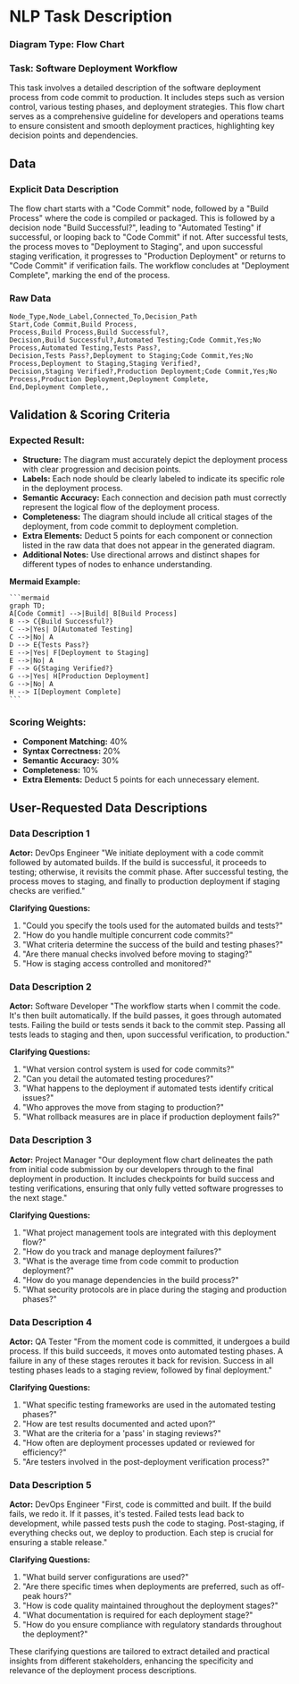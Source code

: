 # NLP Task Description

### Diagram Type: Flow Chart
### Task: Software Deployment Workflow
This task involves a detailed description of the software deployment process from code commit to production. It includes steps such as version control, various testing phases, and deployment strategies. This flow chart serves as a comprehensive guideline for developers and operations teams to ensure consistent and smooth deployment practices, highlighting key decision points and dependencies.

## Data
### Explicit Data Description
The flow chart starts with a "Code Commit" node, followed by a "Build Process" where the code is compiled or packaged. This is followed by a decision node "Build Successful?", leading to "Automated Testing" if successful, or looping back to "Code Commit" if not. After successful tests, the process moves to "Deployment to Staging", and upon successful staging verification, it progresses to "Production Deployment" or returns to "Code Commit" if verification fails. The workflow concludes at "Deployment Complete", marking the end of the process.

### Raw Data

```csv
Node_Type,Node_Label,Connected_To,Decision_Path
Start,Code Commit,Build Process,
Process,Build Process,Build Successful?,
Decision,Build Successful?,Automated Testing;Code Commit,Yes;No
Process,Automated Testing,Tests Pass?,
Decision,Tests Pass?,Deployment to Staging;Code Commit,Yes;No
Process,Deployment to Staging,Staging Verified?,
Decision,Staging Verified?,Production Deployment;Code Commit,Yes;No
Process,Production Deployment,Deployment Complete,
End,Deployment Complete,,
```

## Validation & Scoring Criteria

### Expected Result:
- **Structure:** The diagram must accurately depict the deployment process with clear progression and decision points.
- **Labels:** Each node should be clearly labeled to indicate its specific role in the deployment process.
- **Semantic Accuracy:** Each connection and decision path must correctly represent the logical flow of the deployment process.
- **Completeness:** The diagram should include all critical stages of the
  deployment, from code commit to deployment completion.
- **Extra Elements:** Deduct 5 points for each component or connection listed
  in the raw data that does not appear in the generated diagram.
- **Additional Notes:** Use directional arrows and distinct shapes for different types of nodes to enhance understanding.

**Mermaid Example:**

    ```mermaid
    graph TD;
    A[Code Commit] -->|Build| B[Build Process]
    B --> C{Build Successful?}
    C -->|Yes| D[Automated Testing]
    C -->|No| A
    D --> E{Tests Pass?}
    E -->|Yes| F[Deployment to Staging]
    E -->|No| A
    F --> G{Staging Verified?}
    G -->|Yes| H[Production Deployment]
    G -->|No| A
    H --> I[Deployment Complete]
    ```

### Scoring Weights:
- **Component Matching:** 40%
- **Syntax Correctness:** 20%
- **Semantic Accuracy:** 30%
- **Completeness:** 10%
- **Extra Elements:** Deduct 5 points for each unnecessary element.

## User-Requested Data Descriptions

### Data Description 1
**Actor:** DevOps Engineer
"We initiate deployment with a code commit followed by automated builds. If the build is successful, it proceeds to testing; otherwise, it revisits the commit phase. After successful testing, the process moves to staging, and finally to production deployment if staging checks are verified."

**Clarifying Questions:**
1. "Could you specify the tools used for the automated builds and tests?"
2. "How do you handle multiple concurrent code commits?"
3. "What criteria determine the success of the build and testing phases?"
4. "Are there manual checks involved before moving to staging?"
5. "How is staging access controlled and monitored?"

### Data Description 2
**Actor:** Software Developer
"The workflow starts when I commit the code. It's then built automatically. If the build passes, it goes through automated tests. Failing the build or tests sends it back to the commit step. Passing all tests leads to staging and then, upon successful verification, to production."

**Clarifying Questions:**
1. "What version control system is used for code commits?"
2. "Can you detail the automated testing procedures?"
3. "What happens to the deployment if automated tests identify critical issues?"
4. "Who approves the move from staging to production?"
5. "What rollback measures are in place if production deployment fails?"

### Data Description 3
**Actor:** Project Manager
"Our deployment flow chart delineates the path from initial code submission by our developers through to the final deployment in production. It includes checkpoints for build success and testing verifications, ensuring that only fully vetted software progresses to the next stage."

**Clarifying Questions:**
1. "What project management tools are integrated with this deployment flow?"
2. "How do you track and manage deployment failures?"
3. "What is the average time from code commit to production deployment?"
4. "How do you manage dependencies in the build process?"
5. "What security protocols are in place during the staging and production phases?"

### Data Description 4
**Actor:** QA Tester
"From the moment code is committed, it undergoes a build process. If this build succeeds, it moves onto automated testing phases. A failure in any of these stages reroutes it back for revision. Success in all testing phases leads to a staging review, followed by final deployment."

**Clarifying Questions:**
1. "What specific testing frameworks are used in the automated testing phases?"
2. "How are test results documented and acted upon?"
3. "What are the criteria for a 'pass' in staging reviews?"
4. "How often are deployment processes updated or reviewed for efficiency?"
5. "Are testers involved in the post-deployment verification process?"

### Data Description 5
**Actor:** DevOps Engineer
"First, code is committed and built. If the build fails, we redo it. If it passes, it's tested. Failed tests lead back to development, while passed tests push the code to staging. Post-staging, if everything checks out, we deploy to production. Each step is crucial for ensuring a stable release."

**Clarifying Questions:**
1. "What build server configurations are used?"
2. "Are there specific times when deployments are preferred, such as off-peak hours?"
3. "How is code quality maintained throughout the deployment stages?"
4. "What documentation is required for each deployment stage?"
5. "How do you ensure compliance with regulatory standards throughout the deployment?"

These clarifying questions are tailored to extract detailed and practical insights from different stakeholders, enhancing the specificity and relevance of the deployment process descriptions.
